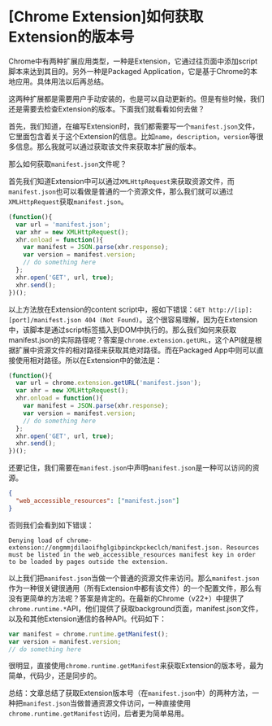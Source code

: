 [Chrome Extension]如何获取Extension的版本号
===

Chrome中有两种扩展应用类型，一种是Extension，它通过往页面中添加script脚本来达到其目的。另外一种是Packaged Application，它是基于Chrome的本地应用。具体用法以后再总结。  

这两种扩展都是需要用户手动安装的，也是可以自动更新的。但是有些时候，我们还是需要去检查Extension的版本。下面我们就看看如何去做？  

首先，我们知道，在编写Extension时，我们都需要写一个`manifest.json`文件，它里面包含着关于这个Extension的信息。比如`name`，`description`，`version`等很多信息。那么我就可以通过获取该文件来获取本扩展的版本。  

那么如何获取`manifest.json`文件呢？  

首先我们知道Extension中可以通过`XMLHttpRequest`来获取资源文件，而`manifest.json`也可以看做是普通的一个资源文件，那么我们就可以通过`XMLHttpRequest`获取`manifest.json`。  
```javascript
(function(){
  var url = 'manifest.json';
  var xhr = new XMLHttpRequest();
  xhr.onload = function(){
    var manifest = JSON.parse(xhr.response);
    var version = manifest.version;
    // do something here
  };
  xhr.open('GET', url, true);
  xhr.send();
})();
```
以上方法放在Extension的content script中，报如下错误：`GET http://[ip]:[port]/manifest.json 404 (Not Found)`。这个很容易理解，因为在Extension中，该脚本是通过script标签插入到DOM中执行的。那么我们如何来获取manifest.json的实际路径呢？答案是`chrome.extension.getURL`，这个API就是根据扩展中资源文件的相对路径来获取其绝对路径。而在Packaged App中则可以直接使用相对路径。所以在Extension中的做法是：  
```javascript
(function(){
  var url = chrome.extension.getURL('manifest.json');
  var xhr = new XMLHttpRequest();
  xhr.onload = function(){
    var manifest = JSON.parse(xhr.response);
    var version = manifest.version;
    // do something here
  };
  xhr.open('GET', url, true);
  xhr.send();
})();
```
还要记住，我们需要在`manifest.json`中声明`manifest.json`是一种可以访问的资源。  
```json
{
  "web_accessible_resources": ["manifest.json"]
}
```
否则我们会看到如下错误：
```
Denying load of chrome-extension://ongmmjdilaoifhglgibpinckpckeclch/manifest.json. Resources must be listed in the web_accessible_resources manifest key in order to be loaded by pages outside the extension. 
```

以上我们把`manifest.json`当做一个普通的资源文件来访问。那么`manifest.json`作为一种很关键很通用（所有Extension中都有该文件）的一个配置文件，那么有没有更简单的方法呢？答案是肯定的。在最新的Chrome（v22+）中提供了`chrome.runtime.*`API，他们提供了获取background页面，manifest.json文件，以及和其他Extension通信的各种API。代码如下：  
```javascript
var manifest = chrome.runtime.getManifest();
var version = manifest.version;
// do something here
```

很明显，直接使用`chrome.runtime.getManifest`来获取Extension的版本号，最为简单，代码少，还是同步的。

总结：文章总结了获取Extension版本号（在`manifest.json`中）的两种方法，一种把`manifest.json`当做普通资源文件访问，一种直接使用`chrome.runtime.getManifest`访问，后者更为简单易用。